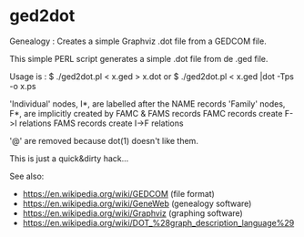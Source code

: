 # ged2dot
Genealogy : Creates a simple Graphviz .dot file from a GEDCOM file.

This simple PERL script generates a simple .dot file from de .ged file.

Usage is :
   $ ./ged2dot.pl < x.ged > x.dot
or
   $ ./ged2dot.pl < x.ged |dot -Tps -o x.ps

'Individual' nodes, I*, are labelled after the NAME records
'Family' nodes, F*, are implicitly created by FAMC & FAMS records
FAMC records create F->I relations
FAMS records create I->F relations

'@' are removed because dot(1) doesn't like them.

This is just a quick&dirty hack...

See also:
 - https://en.wikipedia.org/wiki/GEDCOM (file format)
 - https://en.wikipedia.org/wiki/GeneWeb (genealogy software)
 - https://en.wikipedia.org/wiki/Graphviz (graphing software)
 - https://en.wikipedia.org/wiki/DOT_%28graph_description_language%29


